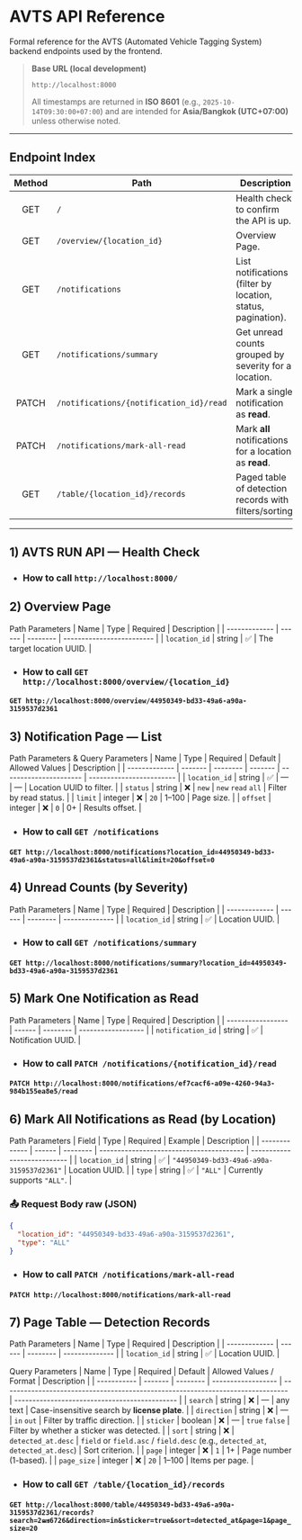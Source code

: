 # AVTS API Reference

Formal reference for the AVTS (Automated Vehicle Tagging System) backend endpoints used by the frontend.

> **Base URL (local development)**
>
> ```
> http://localhost:8000
> ```
>
> All timestamps are returned in **ISO 8601** (e.g., `2025-10-14T09:30:00+07:00`) and are intended for **Asia/Bangkok (UTC+07:00)** unless otherwise noted.

---

## Endpoint Index

| Method | Path                                                                 | Description |
|:------:|----------------------------------------------------------------------|-------------|
| GET    | `/`                                                                  | Health check to confirm the API is up. |
| GET    | `/overview/{location_id}`                                            | Overview Page. |
| GET    | `/notifications`                                                     | List notifications (filter by location, status, pagination). |
| GET    | `/notifications/summary`                                             | Get unread counts grouped by severity for a location. |
| PATCH  | `/notifications/{notification_id}/read`                              | Mark a single notification as **read**. |
| PATCH  | `/notifications/mark-all-read`                                       | Mark **all** notifications for a location as **read**. |
| GET    | `/table/{location_id}/records`                                       | Paged table of detection records with filters/sorting. |

---

## 1) AVTS RUN API — Health Check

- ### How to call `http://localhost:8000/`

## 2) Overview Page
Path Parameters
| Name          | Type   | Required | Description               |
| ------------- | ------ | -------- | ------------------------- |
| `location_id` | string | ✅        | The target location UUID. |

- ### How to call `GET http://localhost:8000/overview/{location_id}`
#### `GET http://localhost:8000/overview/44950349-bd33-49a6-a90a-3159537d2361`

## 3) Notification Page — List
Path Parameters & Query Parameters
| Name          | Type    | Required | Default | Allowed Values         | Description              |
| ------------- | ------- | -------- | ------- | ---------------------- | ------------------------ |
| `location_id` | string  | ✅        | —       | —                      | Location UUID to filter. |
| `status`      | string  | ❌        | `new`   | `new`  `read`  `all` | Filter by read status.   |
| `limit`       | integer | ❌        | `20`    | 1–100                  | Page size.               |
| `offset`      | integer | ❌        | `0`     | 0+                     | Results offset.          |

- ### How to call `GET /notifications`
#### `GET http://localhost:8000/notifications?location_id=44950349-bd33-49a6-a90a-3159537d2361&status=all&limit=20&offset=0`

## 4) Unread Counts (by Severity)
Path Parameters
| Name          | Type   | Required | Description    |
| ------------- | ------ | -------- | -------------- |
| `location_id` | string | ✅        | Location UUID. |

- ### How to call `GET /notifications/summary`
#### `GET http://localhost:8000/notifications/summary?location_id=44950349-bd33-49a6-a90a-3159537d2361`

## 5) Mark One Notification as Read
Path Parameters
| Name              | Type   | Required | Description        |
| ----------------- | ------ | -------- | ------------------ |
| `notification_id` | string | ✅        | Notification UUID. |

- ### How to call `PATCH /notifications/{notification_id}/read`
#### `PATCH http://localhost:8000/notifications/ef7cacf6-a09e-4260-94a3-984b155ea8e5/read`

## 6) Mark All Notifications as Read (by Location)
Path Parameters
| Field         | Type   | Required | Example                                  | Description                 |
| ------------- | ------ | -------- | ---------------------------------------- | --------------------------- |
| `location_id` | string | ✅        | `"44950349-bd33-49a6-a90a-3159537d2361"` | Location UUID.              |
| `type`        | string | ✅        | `"ALL"`                                  | Currently supports `"ALL"`. |

### 📤 Request Body raw (JSON)

```json
{
  "location_id": "44950349-bd33-49a6-a90a-3159537d2361",
  "type": "ALL"
}
```
- ### How to call `PATCH /notifications/mark-all-read`
#### `PATCH http://localhost:8000/notifications/mark-all-read`

## 7) Page Table — Detection Records
Path Parameters
| Name          | Type   | Required | Description    |
| ------------- | ------ | -------- | -------------- |
| `location_id` | string | ✅        | Location UUID. |

Query Parameters
| Name        | Type    | Required | Default            | Allowed Values / Format                                                         | Description                                   |
| ----------- | ------- | -------- | ------------------ | ------------------------------------------------------------------------------- | --------------------------------------------- |
| `search`    | string  | ❌        | —                  | any text                                                                        | Case-insensitive search by **license plate**. |
| `direction` | string  | ❌        | —                  | `in`  `out`                                                                    | Filter by traffic direction.                  |
| `sticker`   | boolean | ❌        | —                  | `true`  `false`                                                                | Filter by whether a sticker was detected.     |
| `sort`      | string  | ❌        | `detected_at.desc` | `field` or `field.asc` / `field.desc` (e.g., `detected_at`, `detected_at.desc`) | Sort criterion.                               |
| `page`      | integer | ❌        | `1`                | 1+                                                                              | Page number (1-based).                        |
| `page_size` | integer | ❌        | `20`               | 1–100                                                                           | Items per page.                               |

- ### How to call `GET /table/{location_id}/records`
#### `GET http://localhost:8000/table/44950349-bd33-49a6-a90a-3159537d2361/records?search=2ฒช6726&direction=in&sticker=true&sort=detected_at&page=1&page_size=20`
